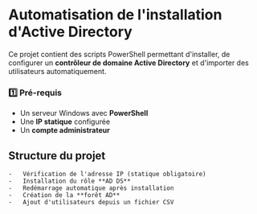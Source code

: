 # Automatisation de l'installation d'Active Directory

Ce projet contient des scripts PowerShell permettant d'installer, de configurer un **contrôleur de domaine Active Directory** et d'importer des utilisateurs automatiquement.

### 1️⃣ **Pré-requis**  
- Un serveur Windows avec **PowerShell**  
- Une **IP statique** configurée  
- Un **compte administrateur**  

## Structure du projet 
    -   Vérification de l'adresse IP (statique obligatoire)  
    -   Installation du rôle **AD DS**  
    -   Redémarrage automatique après installation  
    -   Création de la **forêt AD** 
    -   Ajout d'utilisateurs depuis un fichier CSV  
 
